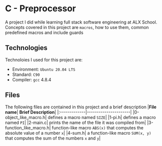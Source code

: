 # C - Preprocessor
A project I did while learning full stack software engineering at ALX School. Concepts covered in this project are `macros`, how to use them, common predefined macros and include guards

## Technologies
Technoloies I used for this project are:
- Environment: `Ubuntu 20.04 LTS`
- Standard: `C90`
- Compiler: `gcc` 4.8.4

## Files
The following files are contained in this project and a brief description
|**File name**| **Brief Description**|
|:-------------|----------------------|
|0-object_like_macro.h| defines a macro named `SIZE`|
|1-pi.h| defines a macro named `PI`|
|2-main.c| prints the name of the file it was compiled from|
|3-function_like_macro.h| function-like macro `ABS(x)` that computes the absolute value of a number `x`|
|4-sum.h| a function-like macro `SUM(x, y)` that computes the sum of the numbers `x` and `y`|
